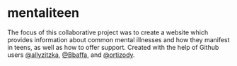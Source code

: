 # mentaliteen
The focus of this collaborative project was to create a website which provides information about common mental illnesses and how they manifest in teens, as well as how to offer support.
Created with the help of Github users [@allyzitzka](https://github.com/allyzitzka), [@Bbaffa](https://github.com/Bbaffa), and [@ortizody](https://github.com/ortizody).

